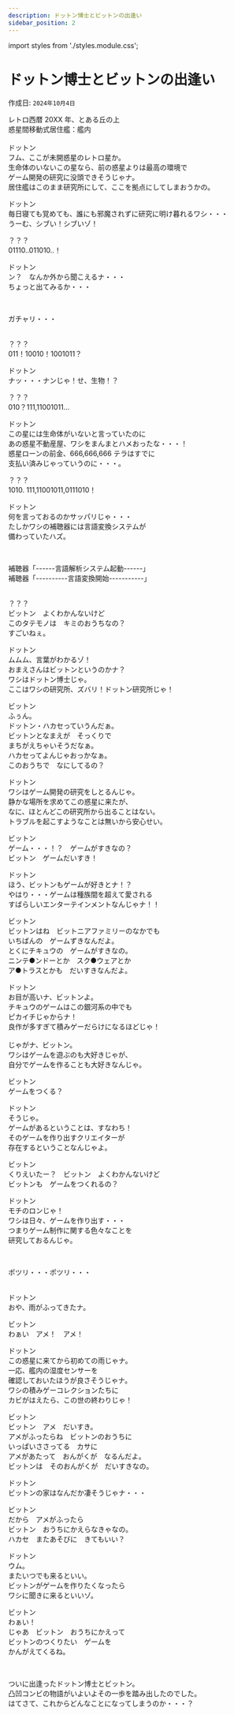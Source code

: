 ```yaml
---
description: ドットン博士とビットンの出逢い
sidebar_position: 2
---
```

import styles from './styles.module.css';

# ドットン博士とビットンの出逢い

作成日: `2024年10月4日`
<br/>

<div className={styles.baloon}>レトロ西暦 20XX 年、とある丘の上<br/>惑星間移動式居住艦：艦内</div><br/>

<div>
  <span className={styles.avatarDottonLeft}><div className={styles.characterName}>ドットン</div></span>
  <span className={styles.balloonDottonLeft}>フム、ここが未開惑星のレトロ星か。<br/>生命体のいないこの星なら、前の惑星よりは最高の環境で<br/>ゲーム開発の研究に没頭できそうじゃナ。<br/>居住艦はこのまま研究所にして、ここを拠点にしてしまおうかの。</span>
</div>
<p className={styles.clearLine}></p>
<div>
  <span className={styles.avatarDottonLeft}><div className={styles.characterName}>ドットン</div></span>
  <span className={styles.balloonDottonLeft}>毎日寝ても覚めても、誰にも邪魔されずに研究に明け暮れるワシ・・・<br/>うーむ、シブい！シブいゾ！</span>
</div>

<p className={styles.clearLine}></p>

<div>
  <span className={styles.avatarBittonRight_Unknown}><div className={styles.characterName}>？？？</div></span>
  <span className={styles.balloonBittonRight}>01110..011010..！</span>
</div>

<p className={styles.clearLine}></p>
<div>
  <span className={styles.avatarDottonLeft}><div className={styles.characterName}>ドットン</div></span>
  <span className={styles.balloonDottonLeft}>ン？　なんか外から聞こえるナ・・・<br/>ちょっと出てみるか・・・</span>
</div>

<br/><div className={styles.baloon}>ガチャリ・・・</div><br/>

<div>
  <span className={styles.avatarBittonRight}><div className={styles.characterName}>？？？</div></span>
  <span className={styles.balloonBittonRight}>011！10010！1001011？</span>
</div>

<p className={styles.clearLine}></p>
<div>
  <span className={styles.avatarDottonLeft}><div className={styles.characterName}>ドットン</div></span>
  <span className={styles.balloonDottonLeft}>ナッ・・・ナンじゃ！せ、生物！？</span>
</div>

<p className={styles.clearLine}></p>
<div>
  <span className={styles.avatarBittonRight}><div className={styles.characterName}>？？？</div></span>
  <span className={styles.balloonBittonRight}>010？111,11001011...</span>
</div>

<p className={styles.clearLine}></p>
<div>
  <span className={styles.avatarDottonLeft}><div className={styles.characterName}>ドットン</div></span>
  <span className={styles.balloonDottonLeft}>この星には生命体がいないと言っていたのに<br/>あの惑星不動産屋、ワシをまんまとハメおったな・・・！<br/>惑星ローンの前金、666,666,666 テラはすでに<br/>支払い済みじゃっていうのに・・・。</span>
</div>

<p className={styles.clearLine}></p>
<div>
  <span className={styles.avatarBittonRight}><div className={styles.characterName}>？？？</div></span>
  <span className={styles.balloonBittonRight}>1010. 111,11001011,0111010！</span>
</div>

<p className={styles.clearLine}></p>
<div>
  <span className={styles.avatarDottonLeft}><div className={styles.characterName}>ドットン</div></span>
  <span className={styles.balloonDottonLeft}>何を言っておるのかサッパリじゃ・・・<br/>たしかワシの補聴器には言語変換システムが<br/>備わっていたハズ。</span>
</div>

<br/><div className={styles.baloon}>補聴器「------言語解析システム起動------」<br/>補聴器「----------言語変換開始-----------」</div><br/>

<p className={styles.clearLine}></p>
<div>
  <span className={styles.avatarBittonRight}><div className={styles.characterName}>？？？</div></span>
  <span className={styles.balloonBittonRight}>ビットン　よくわかんないけど<br/>このタテモノは　キミのおうちなの？<br/>すごいねぇ。</span>
</div>

<p className={styles.clearLine}></p>
<div>
  <span className={styles.avatarDottonLeft}><div className={styles.characterName}>ドットン</div></span>
  <span className={styles.balloonDottonLeft}>ムムム、言葉がわかるゾ！<br/>おまえさんはビットンというのかナ？<br/>ワシはドットン博士じゃ。<br/>ここはワシの研究所、ズバリ！ドットン研究所じゃ！</span>
</div>

<p className={styles.clearLine}></p>
<div>
  <span className={styles.avatarBittonRight}><div className={styles.characterName}>ビットン</div></span>
  <span className={styles.balloonBittonRight}>ふぅん。<br/>ドットン・ハカセっていうんだぁ。<br/>ビットンとなまえが　そっくりで<br/>まちがえちゃいそうだなぁ。<br/>ハカセってよんじゃおっかなぁ。<br/>このおうちで　なにしてるの？</span>
</div>

<p className={styles.clearLine}></p>
<div>
  <span className={styles.avatarDottonLeft}><div className={styles.characterName}>ドットン</div></span>
  <span className={styles.balloonDottonLeft}>ワシはゲーム開発の研究をしとるんじゃ。<br/>静かな場所を求めてこの惑星に来たが、<br/>なに、ほとんどこの研究所から出ることはない。<br/>トラブルを起こすようなことは無いから安心せい。</span>
</div>

<p className={styles.clearLine}></p>
<div>
  <span className={styles.avatarBittonRight_Excited}><div className={styles.characterName}>ビットン</div></span>
  <span className={styles.balloonBittonRight}>ゲーム・・・！？　ゲームがすきなの？<br/>ビットン　ゲームだいすき！</span>
</div>

<p className={styles.clearLine}></p>
<div>
  <span className={styles.avatarDottonLeft_Exclamation}><div className={styles.characterName}>ドットン</div></span>
  <span className={styles.balloonDottonLeft}>ほう、ビットンもゲームが好きとナ！？<br/>やはり・・・ゲームは種族間を超えて愛される<br/>すばらしいエンターテインメントなんじゃナ！！</span>
</div>

<p className={styles.clearLine}></p>
<div>
  <span className={styles.avatarBittonRight}><div className={styles.characterName}>ビットン</div></span>
  <span className={styles.balloonBittonRight}>ビットンはね　ビットニアファミリーのなかでも<br/>いちばんの　ゲームずきなんだよ。<br/>とくにチキュウの　ゲームがすきなの。<br/>ニンテ●ンドーとか　スク●ウェアとか<br/>ア●トラスとかも　だいすきなんだよ。</span>
</div>

<p className={styles.clearLine}></p>
<div>
  <span className={styles.avatarDottonLeft}><div className={styles.characterName}>ドットン</div></span>
  <span className={styles.balloonDottonLeft}>お目が高いナ、ビットンよ。<br/>チキュウのゲームはこの銀河系の中でも<br/>ピカイチじゃからナ！<br/>良作が多すぎて積みゲーだらけになるほどじゃ！<br/><br/>じゃがナ、ビットン。<br/>ワシはゲームを遊ぶのも大好きじゃが、<br/>自分でゲームを作ることも大好きなんじゃ。</span>
</div>

<p className={styles.clearLine}></p>
<div>
  <span className={styles.avatarBittonRight}><div className={styles.characterName}>ビットン</div></span>
  <span className={styles.balloonBittonRight}>ゲームをつくる？</span>
</div>

<p className={styles.clearLine}></p>
<div>
  <span className={styles.avatarDottonLeft}><div className={styles.characterName}>ドットン</div></span>
  <span className={styles.balloonDottonLeft}>そうじゃ。<br/>ゲームがあるということは、すなわち！<br/>そのゲームを作り出すクリエイターが<br/>存在するということなんじゃよ。</span>
</div>

<p className={styles.clearLine}></p>
<div>
  <span className={styles.avatarBittonRight}><div className={styles.characterName}>ビットン</div></span>
  <span className={styles.balloonBittonRight}>くりえいたー？　ビットン　よくわかんないけど<br/>ビットンも　ゲームをつくれるの？</span>
</div>

<p className={styles.clearLine}></p>
<div>
  <span className={styles.avatarDottonLeft}><div className={styles.characterName}>ドットン</div></span>
  <span className={styles.balloonDottonLeft}>モチのロンじゃ！<br/>ワシは日々、ゲームを作り出す・・・<br/>つまりゲーム制作に関する色々なことを<br/>研究しておるんじゃ。</span>
</div>

<br/><div className={styles.baloon}>ポツリ・・・ポツリ・・・</div><br/>

<p className={styles.clearLine}></p>
<div>
  <span className={styles.avatarDottonLeft}><div className={styles.characterName}>ドットン</div></span>
  <span className={styles.balloonDottonLeft}>おや、雨がふってきたナ。</span>
</div>

<p className={styles.clearLine}></p>
<div>
  <span className={styles.avatarBittonRight_Excited}><div className={styles.characterName}>ビットン</div></span>
  <span className={styles.balloonBittonRight}>わぁい　アメ！　アメ！</span>
</div>

<p className={styles.clearLine}></p>
<div>
  <span className={styles.avatarDottonLeft}><div className={styles.characterName}>ドットン</div></span>
  <span className={styles.balloonDottonLeft}>この惑星に来てから初めての雨じゃナ。<br/>一応、艦内の湿度センサーを<br/>確認しておいたほうが良さそうじゃナ。<br/>ワシの積みゲーコレクションたちに<br/>カビがはえたら、この世の終わりじゃ！</span>
</div>

<p className={styles.clearLine}></p>
<div>
  <span className={styles.avatarBittonRight_OpenMouth}><div className={styles.characterName}>ビットン</div></span>
  <span className={styles.balloonBittonRight}>ビットン　アメ　だいすき。<br/>アメがふったらね　ビットンのおうちに<br/>いっぱいささってる　カサに<br/>アメがあたって　おんがくが　なるんだよ。<br/>ビットンは　そのおんがくが　だいすきなの。</span>
</div>

<p className={styles.clearLine}></p>
<div>
  <span className={styles.avatarDottonLeft}><div className={styles.characterName}>ドットン</div></span>
  <span className={styles.balloonDottonLeft}>ビットンの家はなんだか凄そうじゃナ・・・</span>
</div>

<p className={styles.clearLine}></p>
<div>
  <span className={styles.avatarBittonRight}><div className={styles.characterName}>ビットン</div></span>
  <span className={styles.balloonBittonRight}>だから　アメがふったら<br/>ビットン　おうちにかえらなきゃなの。<br/>ハカセ　またあそびに　きてもいい？</span>
</div>

<p className={styles.clearLine}></p>
<div>
  <span className={styles.avatarDottonLeft}><div className={styles.characterName}>ドットン</div></span>
  <span className={styles.balloonDottonLeft}>ウム。<br/>またいつでも来るといい。<br/>ビットンがゲームを作りたくなったら<br/>ワシに聞きに来るといいゾ。</span>
</div>

<p className={styles.clearLine}></p>
<div>
  <span className={styles.avatarBittonRight_Excited}><div className={styles.characterName}>ビットン</div></span>
  <span className={styles.balloonBittonRight}>わぁい！<br/>じゃあ　ビットン　おうちにかえって<br/>ビットンのつくりたい　ゲームを<br/>かんがえてくるね。</span>
</div>
<p className={styles.clearLine}></p>

<br/><div className={styles.baloon}>ついに出逢ったドットン博士とビットン。<br/>凸凹コンビの物語がいよいよその一歩を踏み出したのでした。<br/>はてさて、これからどんなことになってしまうのか・・・？</div><br/>